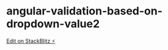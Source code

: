 # angular-validation-based-on-dropdown-value2

[Edit on StackBlitz ⚡️](https://stackblitz.com/edit/angular-version-uwxcmk)